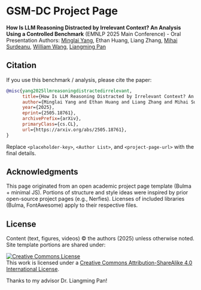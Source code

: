 # GSM-DC Project Page

**How Is LLM Reasoning Distracted by Irrelevant Context? An Analysis Using a Controlled Benchmark** (EMNLP 2025 Main Conference) - Oral Presentation
Authors: [Minglai Yang](ymingl.com), Ethan Huang, Liang Zhang, [Mihai Surdeanu](https://surdeanu.cs.arizona.edu/mihai/), [William Wang](https://sites.cs.ucsb.edu/~william/), [Liangming Pan](https://liangmingpan.bio/)

## Citation
If you use this benchmark / analysis, please cite the paper:

```bibtex
@misc{yang2025llmreasoningdistractedirrelevant,
      title={How Is LLM Reasoning Distracted by Irrelevant Context? An Analysis Using a Controlled Benchmark}, 
      author={Minglai Yang and Ethan Huang and Liang Zhang and Mihai Surdeanu and William Wang and Liangming Pan},
      year={2025},
      eprint={2505.18761},
      archivePrefix={arXiv},
      primaryClass={cs.CL},
      url={https://arxiv.org/abs/2505.18761}, 
}
```

Replace `<placeholder-key>`, `<Author List>`, and `<project-page-url>` with the final details.

## Acknowledgments
This page originated from an open academic project page template (Bulma + minimal JS). Portions of structure and style ideas were inspired by prior open-source project pages (e.g., Nerfies). Licenses of included libraries (Bulma, FontAwesome) apply to their respective files.

## License
Content (text, figures, videos) © the authors (2025) unless otherwise noted. Site template portions are shared under:

<a rel="license" href="http://creativecommons.org/licenses/by-sa/4.0/"><img alt="Creative Commons License" style="border-width:0" src="https://i.creativecommons.org/l/by-sa/4.0/88x31.png" /></a><br />This work is licensed under a <a rel="license" href="http://creativecommons.org/licenses/by-sa/4.0/">Creative Commons Attribution-ShareAlike 4.0 International License</a>.

Thanks to my advisor Dr. Liangming Pan!
